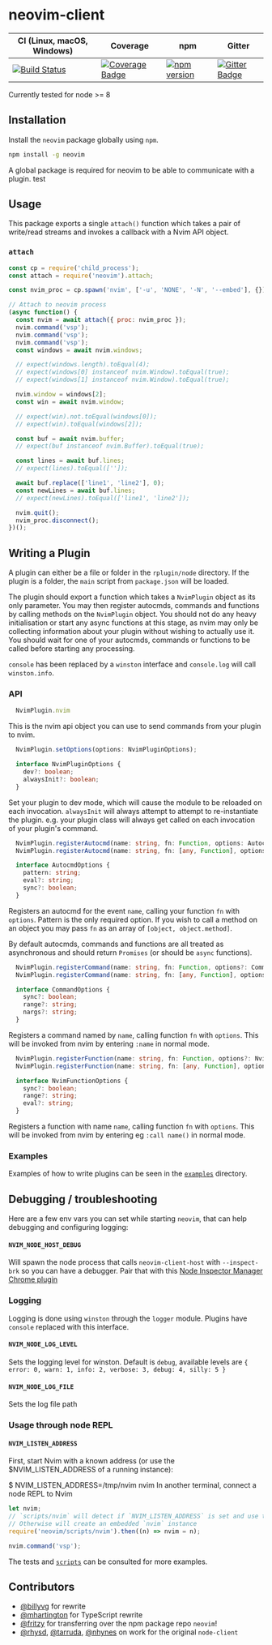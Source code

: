 # neovim-client

| CI (Linux, macOS, Windows) | Coverage | npm | Gitter |
|----------------------------|----------|-----|--------|
| [![Build Status](https://dev.azure.com/neovim/node-client/_apis/build/status/neovim.node-client?branchName=master)](https://dev.azure.com/neovim/node-client/_build/latest?definitionId=1&branchName=master) | [![Coverage Badge][]][Coverage Report] | [![npm version][]][npm package] | [![Gitter Badge][]][Gitter] |

Currently tested for node >= 8

## Installation
Install the `neovim` package globally using `npm`.

```sh
npm install -g neovim
```

A global package is required for neovim to be able to communicate with a plugin.
test

## Usage
This package exports a single `attach()` function which takes a pair of
write/read streams and invokes a callback with a Nvim API object.

### `attach`

```js
const cp = require('child_process');
const attach = require('neovim').attach;

const nvim_proc = cp.spawn('nvim', ['-u', 'NONE', '-N', '--embed'], {});

// Attach to neovim process
(async function() {
  const nvim = await attach({ proc: nvim_proc });
  nvim.command('vsp');
  nvim.command('vsp');
  nvim.command('vsp');
  const windows = await nvim.windows;

  // expect(windows.length).toEqual(4);
  // expect(windows[0] instanceof nvim.Window).toEqual(true);
  // expect(windows[1] instanceof nvim.Window).toEqual(true);

  nvim.window = windows[2];
  const win = await nvim.window;

  // expect(win).not.toEqual(windows[0]);
  // expect(win).toEqual(windows[2]);

  const buf = await nvim.buffer;
  // expect(buf instanceof nvim.Buffer).toEqual(true);

  const lines = await buf.lines;
  // expect(lines).toEqual(['']);

  await buf.replace(['line1', 'line2'], 0);
  const newLines = await buf.lines;
  // expect(newLines).toEqual(['line1', 'line2']);

  nvim.quit();
  nvim_proc.disconnect();
})();
```

## Writing a Plugin
A plugin can either be a file or folder in the `rplugin/node` directory. If the plugin is a folder, the `main` script from `package.json` will be loaded.

The plugin should export a function which takes a `NvimPlugin` object as its only parameter. You may then register autocmds, commands and functions by calling methods on the `NvimPlugin` object. You should not do any heavy initialisation or start any async functions at this stage, as nvim may only be collecting information about your plugin without wishing to actually use it. You should wait for one of your autocmds, commands or functions to be called before starting any processing.

`console` has been replaced by a `winston` interface and `console.log` will call `winston.info`.

### API

```ts
  NvimPlugin.nvim
```

This is the nvim api object you can use to send commands from your plugin to nvim.

```ts
  NvimPlugin.setOptions(options: NvimPluginOptions);

  interface NvimPluginOptions {
    dev?: boolean;
    alwaysInit?: boolean;
  }
```

Set your plugin to dev mode, which will cause the module to be reloaded on each invocation.
`alwaysInit` will always attempt to attempt to re-instantiate the plugin. e.g. your plugin class will
always get called on each invocation of your plugin's command.


```ts
  NvimPlugin.registerAutocmd(name: string, fn: Function, options: AutocmdOptions): void;
  NvimPlugin.registerAutocmd(name: string, fn: [any, Function], options: AutocmdOptions): void;

  interface AutocmdOptions {
    pattern: string;
    eval?: string;
    sync?: boolean;
  }
```

Registers an autocmd for the event `name`, calling your function `fn` with `options`. Pattern is the only required option. If you wish to call a method on an object you may pass `fn` as an array of `[object, object.method]`.

By default autocmds, commands and functions are all treated as asynchronous and should return `Promises` (or should be `async` functions).

```ts
  NvimPlugin.registerCommand(name: string, fn: Function, options?: CommandOptions): void;
  NvimPlugin.registerCommand(name: string, fn: [any, Function], options?: CommandOptions): void;

  interface CommandOptions {
    sync?: boolean;
    range?: string;
    nargs?: string;
  }
```

Registers a command named by `name`, calling function `fn` with `options`. This will be invoked from nvim by entering `:name` in normal mode.

```ts
  NvimPlugin.registerFunction(name: string, fn: Function, options?: NvimFunctionOptions): void;
  NvimPlugin.registerFunction(name: string, fn: [any, Function], options?: NvimFunctionOptions): void;

  interface NvimFunctionOptions {
    sync?: boolean;
    range?: string;
    eval?: string;
  }
```

Registers a function with name `name`, calling function `fn` with `options`. This will be invoked from nvim by entering eg `:call name()` in normal mode.

### Examples

Examples of how to write plugins can be seen in the [`examples`](https://github.com/neovim/node-client/tree/master/examples) directory.

## Debugging / troubleshooting
Here are a few env vars you can set while starting `neovim`, that can help debugging and configuring logging:

#### `NVIM_NODE_HOST_DEBUG`
Will spawn the node process that calls `neovim-client-host` with `--inspect-brk` so you can have a debugger. Pair that with this [Node Inspector Manager Chrome plugin](https://chrome.google.com/webstore/detail/nodejs-v8-inspector-manag/gnhhdgbaldcilmgcpfddgdbkhjohddkj?hl=en)

### Logging
Logging is done using `winston` through the `logger` module. Plugins have `console` replaced with this interface.

#### `NVIM_NODE_LOG_LEVEL`
Sets the logging level for winston. Default is `debug`, available levels are `{ error: 0, warn: 1, info: 2, verbose: 3, debug: 4, silly: 5 }`

#### `NVIM_NODE_LOG_FILE`
Sets the log file path

### Usage through node REPL
#### `NVIM_LISTEN_ADDRESS`
First, start Nvim with a known address (or use the $NVIM_LISTEN_ADDRESS of a running instance):

$ NVIM_LISTEN_ADDRESS=/tmp/nvim nvim
In another terminal, connect a node REPL to Nvim

```javascript
let nvim;
// `scripts/nvim` will detect if `NVIM_LISTEN_ADDRESS` is set and use that unix socket
// Otherwise will create an embedded `nvim` instance
require('neovim/scripts/nvim').then((n) => nvim = n);

nvim.command('vsp');
```

The tests and [`scripts`](https://github.com/neovim/node-client/tree/master/scripts) can be consulted for more examples.

## Contributors
* [@billyvg](https://github.com/billyvg) for rewrite
* [@mhartington](https://github.com/mhartington) for TypeScript rewrite
* [@fritzy](https://github.com/fritzy) for transferring over the npm package repo `neovim`!
* [@rhysd](https://github.com/rhysd), [@tarruda](https://github.com/tarruda), [@nhynes](https://github.com/nhynes) on work for the original `node-client`

[Build Status Badge]: https://travis-ci.org/neovim/node-client.svg?branch=master
[Build Status]: https://travis-ci.org/neovim/node-client
[Windows Build Status Badge]: https://ci.appveyor.com/api/projects/status/me5ru8ewx35shbq3?svg=true
[Windows Build Status]: https://ci.appveyor.com/project/rhysd/node-client
[Coverage Badge]: https://codecov.io/gh/neovim/node-client/branch/master/graph/badge.svg
[Coverage Report]: https://codecov.io/gh/neovim/node-client
[npm version]: https://img.shields.io/npm/v/neovim.svg
[npm package]: https://www.npmjs.com/package/neovim
[Gitter Badge]: https://badges.gitter.im/neovim/node-client.svg
[Gitter]: https://gitter.im/neovim/node-client?utm_source=badge&utm_medium=badge&utm_campaign=pr-badge
